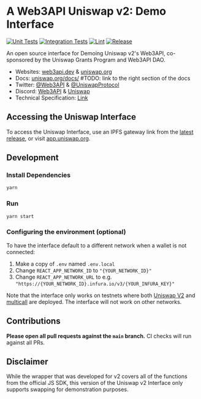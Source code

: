 # A Web3API Uniswap v2: Demo Interface

[![Unit Tests](https://github.com/Uniswap/uniswap-interface/actions/workflows/unit-tests.yaml/badge.svg)](https://github.com/Uniswap/uniswap-interface/actions/workflows/unit-tests.yaml)
[![Integration Tests](https://github.com/Uniswap/uniswap-interface/actions/workflows/integration-tests.yaml/badge.svg)](https://github.com/Uniswap/uniswap-interface/actions/workflows/integration-tests.yaml)
[![Lint](https://github.com/Uniswap/uniswap-interface/actions/workflows/lint.yml/badge.svg)](https://github.com/Uniswap/uniswap-interface/actions/workflows/lint.yml)
[![Release](https://github.com/Uniswap/uniswap-interface/actions/workflows/release.yaml/badge.svg)](https://github.com/Uniswap/uniswap-interface/actions/workflows/release.yaml)

An open source interface for Demoing Uniswap v2's Web3API, co-sponsored by the Uniswap Grants Program and Web3API DAO.

- Websites: [web3api.dev](https://web3api.dev/) & [uniswap.org](https://uniswap.org/)
- Docs: [uniswap.org/docs/](https://docs.web3api.dev/) #TODO:  link to the right section of the docs
- Twitter:  [@Web3API](https://twitter.com/Web3API) & [@UniswapProtocol](https://twitter.com/UniswapProtocol)
- Discord: [Web3API](https://discord.gg/BWScMpuTB4) & [Uniswap](https://discord.gg/FCfyBSbCU5)
- Technical Specification: [Link](#TODO)

## Accessing the Uniswap Interface

To access the Uniswap Interface, use an IPFS gateway link from the
[latest release](https://github.com/Uniswap/uniswap-interface/releases/latest), 
or visit [app.uniswap.org](https://app.uniswap.org).

## Development

### Install Dependencies

```bash
yarn
```

### Run

```bash
yarn start
```

### Configuring the environment (optional)

To have the interface default to a different network when a wallet is not connected:

1. Make a copy of `.env` named `.env.local`
2. Change `REACT_APP_NETWORK_ID` to `"{YOUR_NETWORK_ID}"`
3. Change `REACT_APP_NETWORK_URL` to e.g. `"https://{YOUR_NETWORK_ID}.infura.io/v3/{YOUR_INFURA_KEY}"` 

Note that the interface only works on testnets where both 
[Uniswap V2](https://uniswap.org/docs/v2/smart-contracts/factory/) and 
[multicall](https://github.com/makerdao/multicall) are deployed.
The interface will not work on other networks.

## Contributions

**Please open all pull requests against the `main` branch.** 
CI checks will run against all PRs.

## Disclaimer

While the wrapper that was developed for v2 covers all of the functions from the official JS SDK, this version of the Uniswap v2 Interface only supports swapping for demonstration purposes. 
